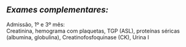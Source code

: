 ## ***Exames complementares:***


Admissão, 1º e 3º mês:  
Creatinina, hemograma com plaquetas, TGP (ASL), proteínas séricas (albumina, globulina), Creatinofosfoquinase (CK), Urina I 

